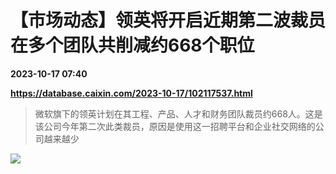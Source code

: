 # 【市场动态】领英将开启近期第二波裁员 在多个团队共削减约668个职位

**2023-10-17 07:40**

**https://database.caixin.com/2023-10-17/102117537.html**

> 微软旗下的领英计划在其工程、产品、人才和财务团队裁员约668人。这是该公司今年第二次此类裁员，原因是使用这一招聘平台和企业社交网络的公司越来越少

  

[![](https://img.caixin.com/2023-07-21/168994981599619_840_560.jpg)](https://img.caixin.com//2023-07-21/168994981599619_480_320.jpg)